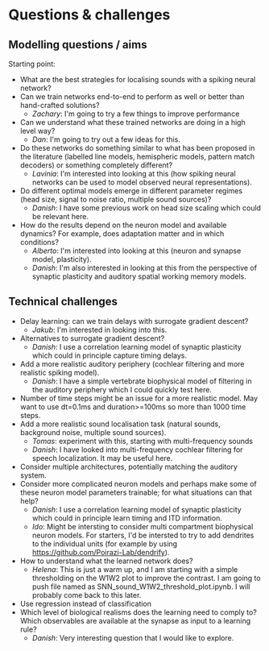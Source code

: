 
# Questions & challenges


## Modelling questions / aims

Starting point:

* What are the best strategies for localising sounds with a spiking neural network?
* Can we train networks end-to-end to perform as well or better than hand-crafted solutions?
  - _Zachary_: I'm going to try a few things to improve performance
* Can we understand what these trained networks are doing in a high level way?
  - _Dan_: I'm going to try out a few ideas for this.
* Do these networks do something similar to what has been proposed in the literature (labelled line models, hemispheric models, pattern match decoders) or something completely different?
  - _Lavinia_: I'm interested into looking at this (how spiking neural networks can be used to model observed neural representations).
* Do different optimal models emerge in different parameter regimes (head size, signal to noise ratio, multiple sound sources)?
  - _Danish_:  I have some previous work on head size scaling which could be relevant here.
* How do the results depend on the neuron model and available dynamics? For example, does adaptation matter and in which conditions?
  - _Alberto_: I'm interested into looking at this (neuron and synapse model, plasticity).
  - _Danish_: I'm also interested in looking at this from the perspective of synaptic plasticity and auditory spatial working memory models. 


## Technical challenges

* Delay learning: can we train delays with surrogate gradient descent?
  - _Jakub_: I'm interested in looking into this.
* Alternatives to surrogate gradient descent?
  - _Danish_:  I use a correlation learning model of synaptic plasticity which could in principle capture timing delays.
* Add a more realistic auditory periphery (cochlear filtering and more realistic spiking model).
  - _Danish_:  I have a simple vertebrate biophysical model of filtering in the auditory periphery which I could quickly test here.
* Number of time steps might be an issue for a more realistic model. May want to use dt=0.1ms and duration>=100ms so more than 1000 time steps.
* Add a more realistic sound localisation task (natural sounds, background noise, multiple sound sources).
  - _Tomas_: experiment with this, starting with multi-frequency sounds
  - _Danish_: I have looked into multi-frequency cochlear filtering for speech localization. It may be useful here.
* Consider multiple architectures, potentially matching the auditory system.
* Consider more complicated neuron models and perhaps make some of these neuron model parameters trainable; for what situations can that help?
  - _Danish_:  I use a correlation learning model of synaptic plasticity which could in principle learn timing and ITD information.
  - _Ido_: Might be intersting to consider multi compartment biophysical neuron models. For starters, I'd be intersted to try to add dendrites to the individual units (for example by using https://github.com/Poirazi-Lab/dendrify).
* How to understand what the learned network does?
  - _Helena_:  This is just a warm up, and I am starting with a simple thresholding on the W1W2 plot to improve the contrast. I am going to push file named as SNN_sound_W1W2_threshold_plot.ipynb. I will probably come back to this later. 
* Use regression instead of classification
* Which level of biological realisms does the learning need to comply to? Which observables are available at the synapse as input to a learning rule?
  - _Danish_:  Very interesting question that I would like to explore.

